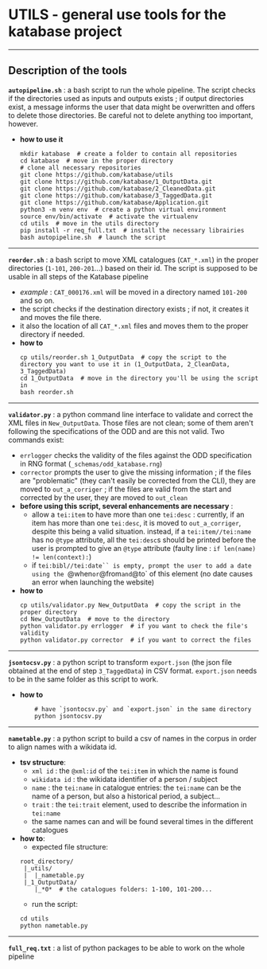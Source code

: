 # UTILS - general use tools for the katabase project

---

## Description of the tools
**`autopipeline.sh`** : a bash script to run the whole pipeline. The script checks if the directories used as inputs and outputs exists ; if
output directories exist, a message informs the user that data might be overwritten and offers to delete those directories. Be careful not
to delete anything too important, however.
- **how to use it**
	```shell
	mkdir katabase  # create a folder to contain all repositories
	cd katabase  # move in the proper directory
	# clone all necessary repositories
	git clone https://github.com/katabase/utils
	git clone https://github.com/katabase/1_OutputData.git
	git clone https://github.com/katabase/2_CleanedData.git
	git clone https://github.com/katabase/3_TaggedData.git
	git clone https://github.com/katabase/Application.git
	python3 -m venv env  # create a python virtual environment
	source env/bin/activate  # activate the virtualenv
	cd utils  # move in the utils directory
	pip install -r req_full.txt  # install the necessary librairies
	bash autopipeline.sh  # launch the script
	```

---

**`reorder.sh`** : a bash script to move XML catalogues (`CAT_*.xml`) in the proper directories (`1-101`, `200-201`...) based on their id. 
The script is supposed to be usable in all steps of the Katabase pipeline
- *example* : `CAT_000176.xml` will be moved in a directory named `101-200` and so on.
- the script checks if the destination directory exists ; if not, it creates it and moves the file there. 
- it also the location of all `CAT_*.xml` files and moves them to the proper directory if needed.
- **how to**
	```shell
	cp utils/reorder.sh 1_OutputData  # copy the script to the directory you want to use it in (1_OutputData, 2_CleanData, 3_TaggedData)
	cd 1_OutputData  # move in the directory you'll be using the script in
	bash reorder.sh
	```
 
---

**`validator.py`** : a python command line interface to validate
and correct the XML files in `New_OutputData`. Those files are
not clean; some of them aren't following the specifications of
the ODD and are this not valid. Two commands exist:
- `errlogger` checks the validity of the files against the ODD specification
in RNG format (`_schemas/odd_katabase.rng`)
- `corrector` prompts the user to give the missing information ; if
the files are "problematic" (they can't easily be corrected from the
CLI), they are moved to `out_a_corriger` ; if the files are valid from
the start and corrected by the user, they are moved to `out_clean`
- **before using this script, several enhancements are necessary** :
	- allow a `tei:item` to have more than one `tei:desc` : currently, if an
item has more than one `tei:desc`, it is moved to `out_a_corriger`, despite this
being a valid situation. instead, if a `tei:item//tei:name` has no `@type` 
attribute, all the `tei:desc`s should be printed before the user is prompted to give
an `@type` attribute (faulty line : `if len(name) != len(context):`)
	- if `tei:bibl//tei:date`` is empty, prompt the user to add a date 
using the `@when` or `@from` and `@to` of this element (no date causes an error 
when launching the website)
- **how to**
    ```shell
	cp utils/validator.py New_OutputData  # copy the script in the proper directory
    cd New_OutputData  # move to the directory
    python validator.py errlogger  # if you want to check the file's validity
    python validator.py corrector  # if you want to correct the files
    ```

---

**`jsontocsv.py`** : a python script to transform `export.json` (the json file obtained at the end of step `3_TaggedData`) in CSV format. `export.json` 
needs to be in the same folder as this script to work.
- **how to**
	```
        # have `jsontocsv.py` and `export.json` in the same directory
        python jsontocsv.py
	```

---

**`nametable.py`** : a python script to build a csv of names in the corpus in order to align names with a wikidata id.
- **tsv structure**: 
	- `xml id` : the `@xml:id` of the `tei:item` in which the name is found
	- `wikidata id` : the wikidata identifier of a person / subject
	- `name` : the `tei:name` in catalogue entries: the `tei:name` can be the name of a person, but also a historical period, a subject...
	- `trait` : the `tei:trait` element, used to describe the information in `tei:name`
	- the same names can and will be found several times in the different catalogues
- **how to**:
	- expected file structure:
	```
	root_directory/
	 |_utils/
	 |  |_nametable.py
	 |_1_OutputData/
	    |_*0*  # the catalogues folders: 1-100, 101-200...
	```
	- run the script:
	```shell
	cd utils
	python nametable.py
	```

---

**`full_req.txt`** : a list of python packages to be able to work on the whole pipeline
